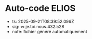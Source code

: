 # Auto-code ELIOS
- ts: 2025-09-21T08:39:52.096Z
- sig: ∞.je.toi.nous.432.528
- note: fichier généré automatiquement